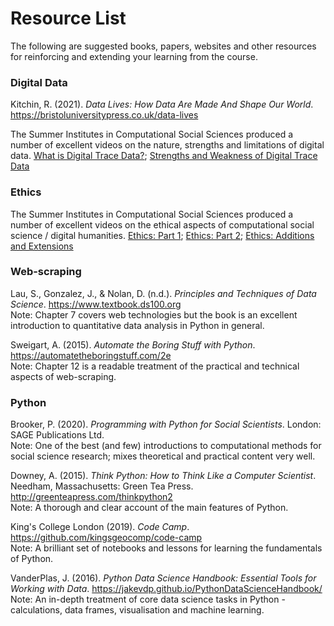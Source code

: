 # Resource List

The following are suggested books, papers, websites and other resources for reinforcing and extending your learning from the course.

### Digital Data

Kitchin, R. (2021). *Data Lives: How Data Are Made And Shape Our World*. <a href="https://bristoluniversitypress.co.uk/data-lives" target=_blank>https://bristoluniversitypress.co.uk/data-lives</a>

The Summer Institutes in Computational Social Sciences produced a number of excellent videos on the nature, strengths and limitations of digital data. [What is Digital Trace Data?](https://sicss.io/overview/what-is-digital-trace-data); [Strengths and Weakness of Digital Trace Data](https://sicss.io/overview/strengths-and-weaknesses-of-digital-trace-data)

### Ethics

The Summer Institutes in Computational Social Sciences produced a number of excellent videos on the ethical aspects of computational social science / digital humanities. [Ethics: Part 1](https://sicss.io/overview/ethics-part-1); [Ethics: Part 2](https://sicss.io/overview/ethics-part-2); [Ethics: Additions and Extensions](https://sicss.io/overview/ethics-additions-and-extensions)

### Web-scraping

Lau, S., Gonzalez, J., & Nolan, D. (n.d.). *Principles and Techniques of Data Science*. <a href="https://www.textbook.ds100.org" target=_blank>https://www.textbook.ds100.org</a> <br>
Note: Chapter 7 covers web technologies but the book is an excellent introduction to quantitative data analysis in Python in general.

Sweigart, A. (2015). *Automate the Boring Stuff with Python*. <a href="https://automatetheboringstuff.com/2e" target=_blank>https://automatetheboringstuff.com/2e</a><br>
Note: Chapter 12 is a readable treatment of the practical and technical aspects of web-scraping.

### Python

Brooker, P. (2020). *Programming with Python for Social Scientists*. London: SAGE Publications Ltd. <br>
Note: One of the best (and few) introductions to computational methods for social science research; mixes theoretical and practical content very well.

Downey, A. (2015). *Think Python: How to Think Like a Computer Scientist*. Needham, Massachusetts: Green Tea Press. <a href="http://greenteapress.com/thinkpython2" target=_blank>http://greenteapress.com/thinkpython2</a> <br>
Note: A thorough and clear account of the main features of Python.

King's College London (2019). *Code Camp*. <a href="https://github.com/kingsgeocomp/code-camp" target=_blank>https://github.com/kingsgeocomp/code-camp</a> <br>
Note: A brilliant set of notebooks and lessons for learning the fundamentals of Python.

VanderPlas, J. (2016). *Python Data Science Handbook: Essential Tools for Working with Data*. <a href="https://jakevdp.github.io/PythonDataScienceHandbook/" target=_blank>https://jakevdp.github.io/PythonDataScienceHandbook/</a> <br>
Note: An in-depth treatment of core data science tasks in Python - calculations, data frames, visualisation and machine learning.
